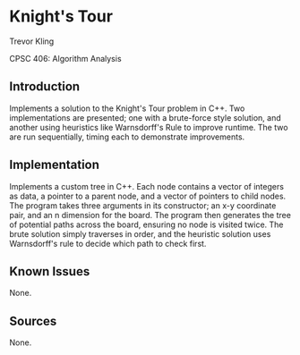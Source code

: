 # Knight's Tour

Trevor Kling

CPSC 406: Algorithm Analysis

## Introduction

Implements a solution to the Knight's Tour problem in C++.  Two implementations are presented; one with
a brute-force style solution, and another using heuristics like Warnsdorff's Rule to improve runtime.
The two are run sequentially, timing each to demonstrate improvements.

## Implementation

Implements a custom tree in C++.  Each node contains a vector of integers as data, a pointer to a parent node,
and a vector of pointers to child nodes.  The program takes three arguments in its constructor; an x-y coordinate
pair, and an n dimension for the board.  The program then generates the tree of potential paths across the board, ensuring
no node is visited twice.  The brute solution simply traverses in order, and the heuristic solution uses Warnsdorff's rule
to decide which path to check first.

## Known Issues

None.

## Sources

None.
